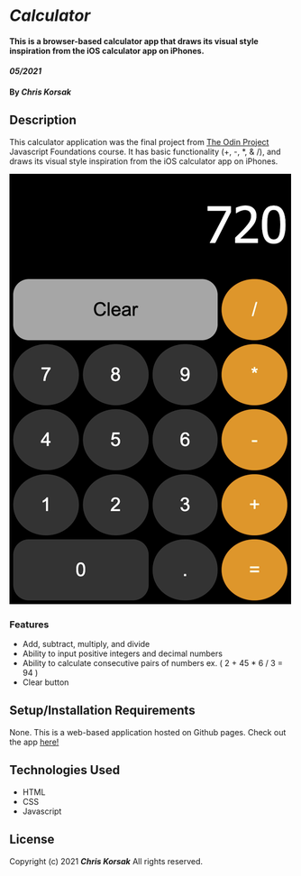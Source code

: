 # _Calculator_

#### This is a browser-based calculator app that draws its visual style inspiration from the iOS calculator app on iPhones.

#### _05/2021_

#### By _**Chris Korsak**_

## Description

This calculator application was the final project from [The Odin Project](https://www.theodinproject.com/paths/foundations/courses/foundations/lessons/calculator) Javascript Foundations course. It has basic functionality (+, -, *, & /), and draws its visual style inspiration from the iOS calculator app on iPhones.

<img src="images/calculator-2021.png">

### Features
* Add, subtract, multiply, and divide
* Ability to input positive integers and decimal numbers
* Ability to calculate consecutive pairs of numbers ex. ( 2 + 45 * 6 / 3 = 94 )
* Clear button

## Setup/Installation Requirements

None. This is a web-based application hosted on Github pages. Check out the app [here!](https://chriskorsak.github.io/calculator-2021/)

## Technologies Used

* HTML
* CSS
* Javascript

## License

Copyright (c) 2021 **_Chris Korsak_** All rights reserved.
  
